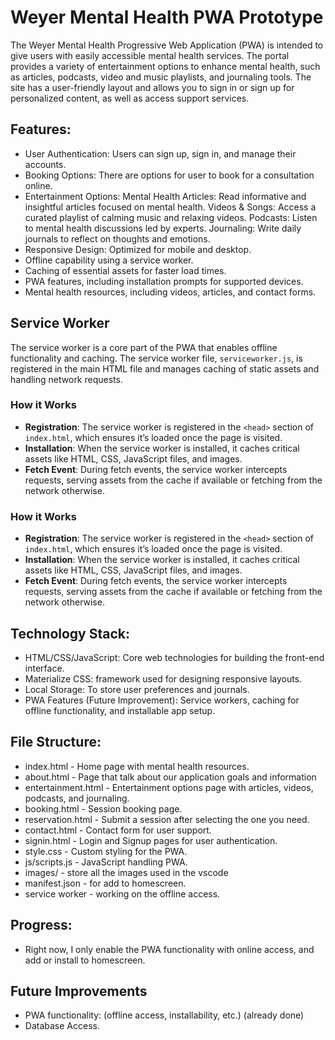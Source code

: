 # Weyer Mental Health PWA Prototype

The Weyer Mental Health Progressive Web Application (PWA) is intended to give users with easily accessible mental health services. The portal provides a variety of entertainment options to enhance mental health, such as articles, podcasts, video and music playlists, and journaling tools. The site has a user-friendly layout and allows you to sign in or sign up for personalized content, as well as access support services.


## Features:
- User Authentication: Users can sign up, sign in, and manage their accounts.
- Booking Options: There are options for user to book for a consultation online.
- Entertainment Options:
   Mental Health Articles: Read informative and insightful articles focused on mental health.
   Videos & Songs: Access a curated playlist of calming music and relaxing videos.
   Podcasts: Listen to mental health discussions led by experts.
   Journaling: Write daily journals to reflect on thoughts and emotions.
- Responsive Design: Optimized for mobile and desktop.
- Offline capability using a service worker.
- Caching of essential assets for faster load times.
- PWA features, including installation prompts for supported devices.
- Mental health resources, including videos, articles, and contact forms.

## Service Worker

The service worker is a core part of the PWA that enables offline functionality and caching. The service worker file, `serviceworker.js`, is registered in the main HTML file and manages caching of static assets and handling network requests.

### How it Works

- **Registration**: The service worker is registered in the `<head>` section of `index.html`, which ensures it’s loaded once the page is visited.
- **Installation**: When the service worker is installed, it caches critical assets like HTML, CSS, JavaScript files, and images.
- **Fetch Event**: During fetch events, the service worker intercepts requests, serving assets from the cache if available or fetching from the network otherwise.

### How it Works

- **Registration**: The service worker is registered in the `<head>` section of `index.html`, which ensures it’s loaded once the page is visited.
- **Installation**: When the service worker is installed, it caches critical assets like HTML, CSS, JavaScript files, and images.
- **Fetch Event**: During fetch events, the service worker intercepts requests, serving assets from the cache if available or fetching from the network otherwise.

## Technology Stack:
- HTML/CSS/JavaScript: Core web technologies for building the front-end interface.
- Materialize CSS: framework used for designing responsive layouts.
- Local Storage: To store user preferences and journals.
- PWA Features (Future Improvement): Service workers, caching for offline functionality, and installable app setup.

## File Structure:
- index.html - Home page with mental health resources.
- about.html - Page that talk about our application goals and information
- entertainment.html - Entertainment options page with articles, videos, podcasts, and journaling.
- booking.html - Session booking page.
- reservation.html - Submit a session after selecting the one you need.
- contact.html - Contact form for user support.
- signin.html - Login and Signup pages for user authentication.
- style.css - Custom styling for the PWA.
- js/scripts.js - JavaScript handling PWA.
- images/ - store all the images used in the vscode
- manifest.json - for add to homescreen.
- service worker - working on the offline access.

## Progress:
- Right now, I only enable the PWA functionality with online access, and add or install to homescreen.

## Future Improvements
- PWA functionality: (offline access, installability, etc.) (already done)
- Database Access.
